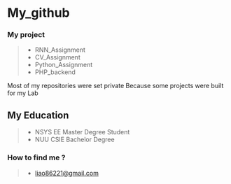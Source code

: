 # My_github
### My project
> * RNN_Assignment
> * CV_Assignment 
> * Python_Assignment
> * PHP_backend
>
Most of my repositories were set private
Because some projects were built for my Lab 

## My Education
> * NSYS EE Master Degree Student
> * NUU CSIE Bachelor Degree

### How to find me ?
> * liao86221@gmail.com
